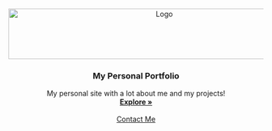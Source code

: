 <!-- PROJECT LOGO -->
<br />
<p align="center">
  <a href="https://mingolladaniele.github.io/">
    <img src="/assets/images/logogit.png" alt="Logo" width="600" height="100">
  </a>

  <h3 align="center">My Personal Portfolio</h3>

  <p align="center">
    My personal site with a lot about me and my projects!
    <br />
    <a href="https://mingolladaniele.github.io"><strong>Explore »</strong></a>
    <br />
    <br />
    <a href="mailto: danielemingolla98ta@gmail.com">Contact Me</a>
  </p>
</p>
